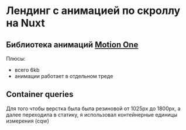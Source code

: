 # Лендинг с анимацией по скроллу на Nuxt

## Библиотека анимаций [Motion One](https://motion.dev/)

Плюсы:
+ всего 6kb
+ анимации работает в отдельном треде

## Container queries

Для того чтобы верстка была была резиновой от 1025px до 1800px, а далее переходила в статику, я использовал контейнерные единицы измерения (cqw)
